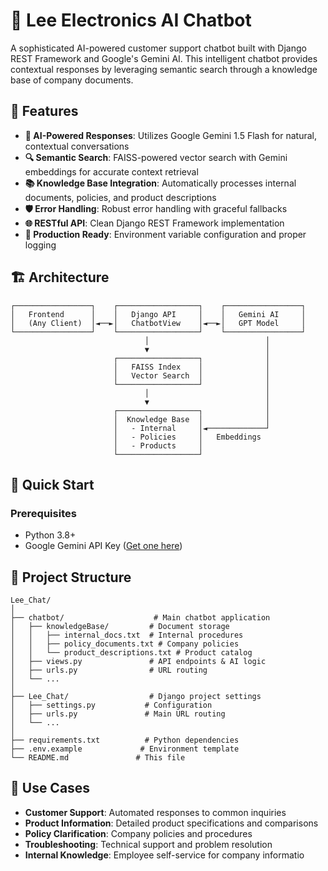 # 🤖 Lee Electronics AI Chatbot

A sophisticated AI-powered customer support chatbot built with Django REST Framework and Google's Gemini AI. This intelligent chatbot provides contextual responses by leveraging semantic search through a knowledge base of company documents.

## 🌟 Features

- **🧠 AI-Powered Responses**: Utilizes Google Gemini 1.5 Flash for natural, contextual conversations
- **🔍 Semantic Search**: FAISS-powered vector search with Gemini embeddings for accurate context retrieval
- **📚 Knowledge Base Integration**: Automatically processes internal documents, policies, and product descriptions
- **🛡️ Error Handling**: Robust error handling with graceful fallbacks
- **🌐 RESTful API**: Clean Django REST Framework implementation
- **🔧 Production Ready**: Environment variable configuration and proper logging

## 🏗️ Architecture

```
┌─────────────────┐    ┌──────────────────┐    ┌─────────────────┐
│   Frontend      │    │   Django API     │    │   Gemini AI     │
│   (Any Client)  │◄──►│   ChatbotView    │◄──►│   GPT Model     │
└─────────────────┘    └──────────────────┘    └─────────────────┘
                              │                          │
                              ▼                          │
                       ┌──────────────────┐              │
                       │   FAISS Index    │              │
                       │   Vector Search  │              │
                       └──────────────────┘              │
                              │                          │
                              ▼                          │
                       ┌──────────────────┐              │
                       │  Knowledge Base  │              │
                       │   - Internal     │◄─────────────┘
                       │   - Policies     │   Embeddings
                       │   - Products     │
                       └──────────────────┘
```

## 🚀 Quick Start

### Prerequisites

- Python 3.8+
- Google Gemini API Key ([Get one here](https://makersuite.google.com/app/apikey))


## 📁 Project Structure

```
Lee_Chat/
│
├── chatbot/                    # Main chatbot application
│   ├── knowledgeBase/         # Document storage
│   │   ├── internal_docs.txt  # Internal procedures
│   │   ├── policy_documents.txt # Company policies
│   │   └── product_descriptions.txt # Product catalog
│   ├── views.py               # API endpoints & AI logic
│   ├── urls.py                # URL routing
│   └── ...
│
├── Lee_Chat/                  # Django project settings
│   ├── settings.py           # Configuration
│   ├── urls.py               # Main URL routing
│   └── ...
│
├── requirements.txt          # Python dependencies
├── .env.example             # Environment template
└── README.md               # This file
```


## 🎯 Use Cases

- **Customer Support**: Automated responses to common inquiries
- **Product Information**: Detailed product specifications and comparisons
- **Policy Clarification**: Company policies and procedures
- **Troubleshooting**: Technical support and problem resolution
- **Internal Knowledge**: Employee self-service for company informatio
